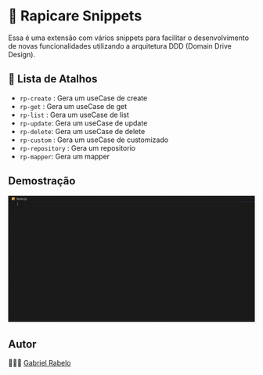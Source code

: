 # 🚀 Rapicare Snippets 

Essa é uma extensão com vários snippets para facilitar o desenvolvimento de novas funcionalidades utilizando a arquitetura DDD (Domain Drive Design).

## 📝 Lista de Atalhos

- `rp-create` : Gera um useCase de create
- `rp-get` : Gera um useCase de get
- `rp-list` : Gera um useCase de list
- `rp-update`: Gera um useCase de update
- `rp-delete`: Gera um useCase de delete
- `rp-custom` : Gera um useCase de customizado
- `rp-repository` : Gera um repositorio
- `rp-mapper`: Gera um mapper

## Demostração

![](example.gif)

## Autor

👨🏻‍💻 [Gabriel Rabelo](https://github.com/gabrielrab)
